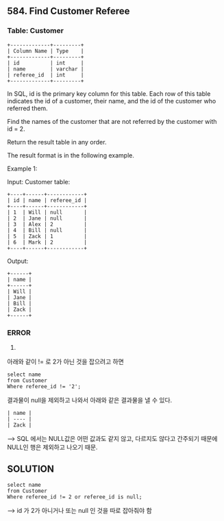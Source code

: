 ## 584. Find Customer Referee

### Table: Customer
```
+-------------+---------+
| Column Name | Type    |
+-------------+---------+
| id          | int     |
| name        | varchar |
| referee_id  | int     |
+-------------+---------+
```
In SQL, id is the primary key column for this table.
Each row of this table indicates the id of a customer, their name, and the id of the customer who referred them.

Find the names of the customer that are not referred by the customer with id = 2.

Return the result table in any order.

The result format is in the following example.

 

Example 1:

Input: 
Customer table:
```
+----+------+------------+
| id | name | referee_id |
+----+------+------------+
| 1  | Will | null       |
| 2  | Jane | null       |
| 3  | Alex | 2          |
| 4  | Bill | null       |
| 5  | Zack | 1          |
| 6  | Mark | 2          |
+----+------+------------+
```
Output: 
```
+------+
| name |
+------+
| Will |
| Jane |
| Bill |
| Zack |
+------+
```

### ERROR 

1. 

아래와 같이 != 로 2가 아닌 것을 잡으려고 하면
```
select name
from Customer
Where referee_id != '2';
```

결과물이 null을 제외하고 나와서 아래와 같은 결과물을 낼 수 있다.
```
| name |
| ---- |
| Zack |
```

--> SQL 에서는 NULL값은 어떤 값과도 같지 않고, 다르지도 않다고 간주되기 때문에 NULL인 행은 제외하고 나오기 때문.



## SOLUTION

```
select name
from Customer
Where referee_id != 2 or referee_id is null;
```

--> id 가 2가 아니거나 또는 null 인 것을 따로 잡아줘야 함
